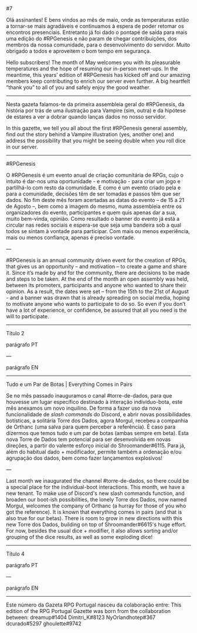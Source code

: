 #7

Olá assinantes! E bens vindos ao mês de maio, onde as temperaturas estão a tornar-se mais agradáveis e continuamos à espera de poder retomar os encontros presenciais. Entretanto já foi dado o pontapé de saída para mais uma edição do #RPGenesis e não param de chegar contribuições, dos membros da nossa comunidade, para o desenvolvimento do servidor. Muito obrigado a todos e aproveitem o bom tempo em segurança.

Hello subscribers! The month of May welcomes you with its pleasurable temperatures and the hope of resuming our in-person meet-ups. In the meantime, this years’ edition of #RPGenesis has kicked off and our amazing members keep contributing to enrich our server even further. A big heartfelt “thank you” to all of you and safely enjoy the good weather.

---

Nesta gazeta falamos-te da primeira assembleia geral do #RPGenesis, da história por trás de uma ilustração para Vampire (sim, outra) e da hipótese de estares a ver a dobrar quando lanças dados no nosso servidor.

In this gazette, we tell you all about the first #RPGenesis general assembly, find out the story behind a Vampire illustration (yes, another one) and address the possibility that you might be seeing double when you roll dice in our server.

---

#RPGenesis

O #RPGenesis é um evento anual de criação comunitária de RPGs, cujo o intuito é dar-nos uma oportunidade - e motivação - para criar um jogo e partilhá-lo com resto da comunidade. E como é um evento criado pela e para a comunidade, decisões têm de ser tomadas e passos têm que ser dados. No fim deste mês foram acertadas as datas do evento – de 15 a 21 de Agosto –, bem como a imagem do mesmo, numa assembleia entre os organizadores do evento, participantes e quem quis apenas dar a sua, muito bem-vinda, opinião. Como resultado o banner do evento já está a circular nas redes sociais e espera-se que seja uma bandeira sob a qual todos se sintam à vontade para participar. Com mais ou menos experiência, mais ou menos confiança, apenas é preciso vontade.

—

#RPGenesis is an annual community driven event for the creation of RPGs, that gives us an opportunity – and motivation – to create a game and share it. Since it’s made by and for the community, there are decisions to be made and steps to be taken. At the end of the month an open assembly was held, between its promoters, participants and anyone who wanted to share their opinion. As a result, the dates were set – from the 15th to the 21st of August - and a banner was drawn that is already spreading on social media, hoping to motivate anyone who wants to participate to do so. So even if you don’t have a lot of experience, or confidence, be assured that all you need is the will to participate.

---

Título 2

parágrafo PT

—

parágrafo EN

---

Tudo e um Par de Botas  |  Everything Comes in Pairs

Se no mês passado inauguramos o canal #torre-de-dados, para que houvesse um lugar específico destinado à interação indivíduo-bota, este mês anexamos um novo inquilino. De forma a fazer uso da nova funcionalidade de _slash commands_ do Discord, e abrir novas possibilidades botísticas, a solitária Torre dos Dados, agora Morgul, recebeu a companhia de Orthanc (uma salva para quem perceber a referência). É caso para dizermos que temos tudo e um par de botas (ambas sempre em beta). Esta nova Torre de Dados tem potencial para ser desenvolvida em novas direções, a partir do valente esforço inicial do Shroomander#6115. Para já, além do habitual dado + modificador, permite também a ordenação e/ou agrupação dos dados, bem como fazer lançamentos explosivos!

—

Last month we inaugurated the channel #torre-de-dados, so there could be a special place for the individual-boot interactions. This month, we have a new tenant. To make use of Discord's new slash commands function, and broaden our boot-ish possibilities, the lonely Torre dos Dados, now named Morgul, welcomes the company of Orthanc (a hurray for those of you who got the reference). It is known that everything comes in pairs (and that is also true for our betas). There is room to grow in new directions with this new Torre dos Dados, building on top of Shroomander#6615's huge effort. For now, besides the usual dice + modifier, it also allows sorting and/or grouping of the dice results, as well as some exploding dice!

---

Título 4

parágrafo PT

—

parágrafo EN

---

Este número da Gazeta RPG Portugal nasceu da colaboração entre:
This edition of the RPG Portugal Gazette was born from the collaboration between:
dreamup#1404
Dimitri_K#8123
NyOrlandhotep#367
dcurado#5297
ghoulette#9742
